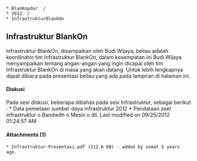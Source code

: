     * BlanKopdar  /
    * 2012  /
    * InfrastrukturBlankOn

## Infrastruktur BlankOn
Infrastruktur BlankOn, disampaikan oleh Budi Wijaya, beliau adalah koordinator
tim Infrastruktur BlankOn, dalam kesempatan ini Budi Wijaya menyampaikan
tentang angan-angan yang ingin dicapai oleh tim Infrastruktur BlankOn di masa
yang akan datang.
Untuk lebih lengkapnya dapat dibaca pada presentasi beliau yang ada pada
lampiran di halaman ini.
#### Diskusi
Pada sesi diskusi, beberapa dibahas pada sesi Infrastruktur, sebagai berikut :
    * Data pemetaan sumber daya infrastruktur 2012
    * Pendataan aset infrastruktur
          o Bandwith
          o Mesin
          o dll.
Last modified on 09/25/2012 01:24:57 AM
#### Attachments (1)
    * Infrastruktur-Presentasi.pdf​ (212.6 KB) - added by somat 5 years ago.

#### 
    





